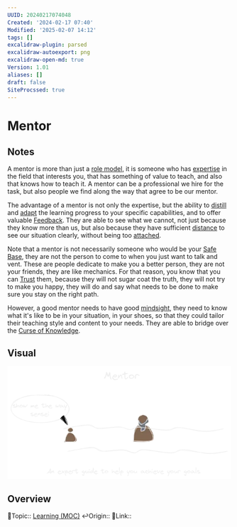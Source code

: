 ```yaml
---
UUID: 20240217074048
Created: '2024-02-17 07:40'
Modified: '2025-02-07 14:12'
tags: []
excalidraw-plugin: parsed
excalidraw-autoexport: png
excalidraw-open-md: true
Version: 1.01
aliases: []
draft: false
SiteProcssed: true
---
```


# Mentor

## Notes

A mentor is more than just a [role model](/notes/role-models.md), it is someone who has [expertise](/notes/mastery.md) in the field that interests you, that has something of value to teach, and also that knows how to teach it. A mentor can be a professional we hire for the task, but also people we find along the way that agree to be our mentor.

The advantage of a mentor is not only the expertise, but the ability to [distill](/notes/distillment.md) and [adapt](/notes/adaptability.md) the learning progress to your specific capabilities, and to offer valuable [Feedback](/notes/feedback.md). They are able to see what we cannot, not just because they know more than us, but also because they have sufficient [distance](/notes/zoom-out.md) to see our situation clearly, without being too [attached](/notes/attachment.md).

Note that a mentor is not necessarily someone who would be your [Safe Base](/notes/safe-base.md), they are not the person to come to when you just want to talk and vent. These are people dedicate to make you a better person, they are not your friends, they are like mechanics. For that reason, you know that you can [Trust](/notes/trust.md) them, because they will not sugar coat the truth, they will not try to make you happy, they will do and say what needs to be done to make sure you stay on the right path.

However, a good mentor needs to have good [mindsight](/notes/mindsight.md), they need to know what it's like to be in your situation, in your shoes, so that they could tailor their teaching style and content to your needs. They are able to bridge over the [Curse of Knowledge](/notes/curse-of-knowledge.md).

## Visual

![Mentor.webp](/notes/mentor.webp)

## Overview
🔼Topic:: [Learning (MOC)](/mocs/learning-moc.md)
↩️Origin::
🔗Link::

